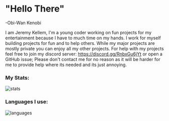 # "Hello There"
-Obi-Wan Kenobi


I am Jeremy Kellem, I'm a young coder working on fun projects for my entertainment because I have to much time on my hands. I work for myself building projects for fun and to help others. While my major projects are mostly private you can enjoy all my other projects.
For help with my projects feel free to join my discord server: https://discord.gg/RnbxGu6jYt or open a GitHub issue; Please don't contact me for no reason as it will be harder for me to provide help where its needed and its just annoying.


### My Stats:
![stats](https://github-readme-stats.vercel.app/api?username=kgsensei&theme=chartreuse-dark&bg_color=0d1117)

### Languages I use:
![languages](https://github-readme-stats.vercel.app/api/top-langs/?username=kgsensei&layout=compact&theme=chartreuse-dark&bg_color=0d1117)
